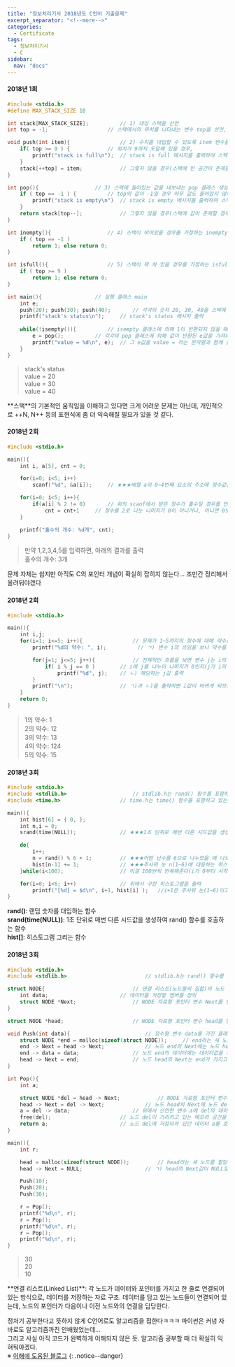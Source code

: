```yaml
---
title: "정보처리기사 2018년도 C언어 기출문제"
excerpt_separator: "<!--more-->"
categories:
  - Certificate
tags:
  - 정보처리기사
  - C
sidebar:
  nav: "docs"
---
```

#### 2018년 1회
```c++
#include <stdio.h>
#define MAX_STACK_SIZE 10

int stack[MAX_STACK_SIZE];			// 1) 대상 스택을 선언
int top = -1;					// 스택에서의 위치를 나타내는 변수 top을 선언, -1로 초기값을 설정함

void push(int item){				// 2) 수치를 대입할 수 있도록 item 변수를 갖는 push 클래스 생성
	if( top >= 9 ) {			// 위치가 9까지 도달해 있을 경우,
		printf("stack is full\n");	// stack is full 메시지를 출력하여 스택이 꽉 차 있음을 알림
	}
	stack[++top] = item;			// 그렇지 않을 경우(스택에 빈 공간이 존재할 경우), top에 1을 더해 위치를 설정한 후 item 값을 대입해줌
}

int pop(){					// 3) 스택에 들어있는 값을 내보내는 pop 클래스 생성
	if ( top == -1 ) {			// top의 값이 -1일 경우 아무 값도 들어있지 않다는 의미이므로,
		printf("stack is empty\n")	// stack is empty 메시지를 출력하여 스택이 비어 있음을 알림
	}
	return stack[top--];			// 그렇지 않을 경우(스택에 값이 존재할 경우), top에 1을 뺀 위치의 값을 반환한다
}

int inempty(){					// 4) 스택이 비어있을 경우를 가정하는 inempty 클래스 생성
	if ( top == -1 )
		return 1; else return 0;
}

int isfull(){					// 5) 스택이 꽉 차 있을 경우를 가정하는 isfull 클래스 생성
	if ( top >= 9 )
		return 1; else return 0;
}

int main(){					// 실행 클래스 main
	int e;
	push(20); push(30); push(40);		// 각각의 숫자 20, 30, 40을 스택에 대입하는 push 클래스 실행
	printf("stack's status\n");		// stack's status 메시지 출력
	
	while(!isempty()){			// isempty 클래스에 의해 1이 반환되지 않을 때까지(0일 때까지)
		e = pop();			// 각각의 pop 클래스에 의해 값이 반환된 e값을 가져와서
		printf("value = %d\n", e);	// 그 e값을 value = 라는 문자열과 함께 출력함
	}
}
```
>stack's status  
value = 20  
value = 30  
value = 40

<div class="notice--info" markdown="1">
**스택**의 기본적인 움직임을 이해하고 있다면 크게 어려운 문제는 아닌데, 개인적으로 ++N, N++ 등의 표현식에 좀 더 익숙해질 필요가 있을 것 같다.
</div>

#### 2018년 2회
```c++
#include <stdio.h>

main(){
	int i, a[5], cnt = 0;

	for(i=0; i<5; i++)
		scanf("%d", &a[i]);		// ★★★배열 a의 0~4번째 요소의 주소에 정수값을 입력하라는 의미

	for(i=0; i<5; i++){
		if(a[i] % 2 != 0)		// 위의 scanf에서 받은 정수가 홀수일 경우를 만들어줘야 하므로,
			cnt = cnt+1		// 정수를 2로 나눈 나머지가 0이 아니거나, 아니면 0보다 큰 경우를 만들어줘야 함(>0도 가능)
	}

	printf("홀수의 개수: %d개", cnt);
}
```
> 만약 1,2,3,4,5를 입력하면, 아래의 결과를 출력  
홀수의 개수: 3개
<div class="notice--info" markdown="1">
문제 자체는 쉽지만 아직도 C의 포인터 개념이 확실히 잡히지 않는다... 조만간 정리해서 올려둬야겠다
</div>

#### 2018년 2회
```c++
#include <stdio.h>

main(){
	int i,j;
	for(i=1; i<=5; i++){				// 문제가 1~5까지의 정수에 대해 약수를 구하는 문제이고
		printf("%d의 약수: ", i);			// ㄱ) 변수 i의 쓰임을 보니 약수를 구하는 대상 숫자를 뜻하는 것임

		for(j=1; j<=5; j++){			// 전체적인 흐름을 보면 변수 j는 i의 약수인지를 판별하여 출력하는 수치이므로
			if( i % j == 0 )		// i에 j를 나누어 나머지가 0인지(j가 i의 약수인지)를 판별하는 조건문을 만들어줘야 함
				printf("%d", j);	// ㄴ) 해당하는 j값 출력
		}
		printf("\n");				// ㄱ)과 ㄴ)을 출력하면 i값이 바뀌게 되므로 그 때마다 개행을 넣어준다
	}
	return 0;
}
```
>1의 약수: 1  
2의 약수: 12  
3의 약수: 13  
4의 약수: 124  
5의 약수: 15

#### 2018년 3회
```c++
#include <stdio.h>
#include <stdlib.h> 					// stdlib.h는 rand() 함수를 포함하고 있는 라이브러리
#include <time.h>					// time.h는 time() 함수를 포함하고 있는 라이브러리

main(){
	int hist[6] = { 0, };
	int n,i = 0;
	srand(time(NULL));				// ★★★1초 단위로 매번 다른 시드값을 생성해 rand() 함수를 호출함

	do{
		i++;
		n = rand() % 6 + 1;			// ★★★어떤 난수를 6으로 나누었을 때 나오는 나머지(0~5)에 1씩 더하는 것으로 주사위의 눈(1~6)을 랜덤으로 구현할 수 있음
		hist[n-1] += 1;				// ★★★주사위 눈 n(1~6)에 대응하는 히스토그램의 배열 요소는 n-1(0~6)이므로, n-1번째 배열의 히스토그램에 눈이 나온 횟수를 1씩 더해준다
	}while(i<100);					// 이걸 100번씩 반복해준다(i가 0부터 시작하므로 99번째까지 반복하는 do while문)

	for(i=0; i<6; i++)				// 위에서 구한 히스토그램을 출력
		printf("[%d] = $d\n", i+1, hist[i] );	//i+1은 주사위 눈(1~6)이고, hist[i]는 주사위 눈에 해당하는 히스토그램에 쌓인 각 눈이 나온 횟수를 의미한다
}
```
>
**rand()**: 랜덤 숫자를 대입하는 함수  
**srand(time(NULL))**: 1초 단위로 매번 다른 시드값을 생성하여 rand() 함수를 호출하는 함수  
**hist[]**: 히스토그램 그리는 함수
<div class="notice--info" markdown="1">

</div>

#### 2018년 3회
```c++
#include <stdio.h>
#include <stdlib.h> 						// stdlib.h는 rand() 함수를 포함하고 있는 라이브러리

struct NODE{							// 연결 리스트(노드들의 집합)의 노드 구조체를 정의
	int data;						// 데이터를 저장할 멤버를 정의
	struct NODE *Next;					// NODE 자료형 포인터 변수 Next를 변수로 선언(★자기 자신이 아닌 다른 노드의 메모리 주소를 저장)
}

struct NODE *head;						// NODE 자료형 포인터 변수 head를 변수로 선언

void Push(int data){						// 정수형 변수 data를 가진 클래스 Push를 정의(리스트에 숫자를 넣는 용도)
	struct NODE *end = malloc(sizeof(struct NODE));		// end라는 새 노드를 할당하는데,
	end -> Next = head -> Next;				// 노드 end의 Next에는 노드 head의 Next를 저장하는데, ㄱ)에 의하면 head의 Next는 Null이므로 end의 Next에는 Null이 지정된다
	end -> data = data;					// 노드 end의 데이터에는 데이터값을 저장하고,
	head -> Next = end;					// 노드 head의 Next는 end가 가지고 있는 값을 저장한다
}

int Pop(){
	int a;

	struct NODE *del = head -> Next;			// NODE 자료형 포인터 변수 del을 변수로 선언하고, head의 Next를 저장. 즉, 노드 del의 용도는 리스트 구조에서 제거할 노드의 시작 주소를 저장하는 것임
	head -> Next = del -> Next;				// 노드 head의 Next에 노드 del의 Next를 저장. 즉, head의 Next는 리스트 구조에서 항상 첫 번째 노드를 가리키게 됨
	a = del -> data;					// 위에서 선언한 변수 a에 del의 데이터를 저장
	free(del);						// 노드 del이 가리키고 있는 메모리 공간을 해제하고,
	return a;						// 노드 del에 저장되어 있던 데이터 a를 호출
}

main(){
	int r;

	head = malloc(sizeof(struct NODE));			// head라는 새 노드를 할당하는데,
	head -> Next = NULL;					// ㄱ) head의 Next값이 NULL임. ★즉, head 노드가 맨 첫 번째 노드임

	Push(10);
	Push(20);
	Push(30);

	r = Pop();
	printf("%d\n", r);
	r = Pop();
	printf("%d\n", r);
	r = Pop();
	printf("%d\n", r);
}
```
>30  
20  
10

<div class="notice--info" markdown="1">
**연결 리스트(Linked List)**:  
각 노드가 데이터와 포인터를 가지고 한 줄로 연결되어 있는 방식으로, 데이터를 저장하는 자료 구조.  
데이터를 담고 있는 노드들이 연결되어 있는데, 노드의 포인터가 다음이나 이전 노드와의 연결을 담당한다.  
</div>

정처기 공부한다고 뜻하지 않게 C언어로도 알고리즘을 접한다ㅋㅋㅋ 파이썬은 커녕 자바로도 알고리즘까진 안배웠었는데...  
그리고 사실 아직 코드가 완벽하게 이해되지 않은 듯. 알고리즘 공부할 때 더 확실히 익혀둬야겠다.  
※ [이해에 도움된 블로그](https://m.blog.naver.com/PostView.nhn?blogId=lghlove0509&logNo=220955178807&proxyReferer=https:%2F%2Fwww.google.com%2F)
{: .notice--danger}
